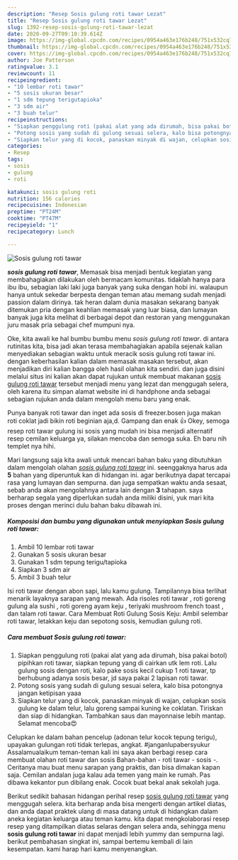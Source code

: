 ```yaml
---
description: "Resep Sosis gulung roti tawar Lezat"
title: "Resep Sosis gulung roti tawar Lezat"
slug: 1392-resep-sosis-gulung-roti-tawar-lezat
date: 2020-09-27T09:10:39.614Z
image: https://img-global.cpcdn.com/recipes/0954a463e176b248/751x532cq70/sosis-gulung-roti-tawar-foto-resep-utama.jpg
thumbnail: https://img-global.cpcdn.com/recipes/0954a463e176b248/751x532cq70/sosis-gulung-roti-tawar-foto-resep-utama.jpg
cover: https://img-global.cpcdn.com/recipes/0954a463e176b248/751x532cq70/sosis-gulung-roti-tawar-foto-resep-utama.jpg
author: Joe Patterson
ratingvalue: 3.1
reviewcount: 11
recipeingredient:
- "10 lembar roti tawar"
- "5 sosis ukuran besar"
- "1 sdm tepung terigutapioka"
- "3 sdm air"
- "3 buah telur"
recipeinstructions:
- "Siapkan penggulung roti (pakai alat yang ada dirumah, bisa pakai botol) pipihkan roti tawar, siapkan tepung yang di cairkan utk lem roti. Lalu gulung sosis dengan roti, kalo pake sosis kecil cukup 1 roti tawar, tp berhubung adanya sosis besar, jd saya pakai 2 lapisan roti tawar."
- "Potong sosis yang sudah di gulung sesuai selera, kalo bisa potongnya jangan ketipisan yaaa"
- "Siapkan telur yang di kocok, panaskan minyak di wajan, celupkan sosis gulung ke dalam telur, lalu goreng sampai kuning ke coklatan. Tiriskan dan siap di hidangkan. Tambahkan saus dan mayonnaise lebih mantap. Selamat mencoba😍"
categories:
- Resep
tags:
- sosis
- gulung
- roti

katakunci: sosis gulung roti 
nutrition: 156 calories
recipecuisine: Indonesian
preptime: "PT24M"
cooktime: "PT47M"
recipeyield: "1"
recipecategory: Lunch

---
```



![Sosis gulung roti tawar](https://img-global.cpcdn.com/recipes/0954a463e176b248/751x532cq70/sosis-gulung-roti-tawar-foto-resep-utama.jpg)

<b><i>sosis gulung roti tawar</i></b>, Memasak bisa menjadi bentuk kegiatan yang membahagiakan dilakukan oleh bermacam komunitas. tidaklah hanya para ibu ibu, sebagian laki laki juga banyak yang suka dengan hobi ini. walaupun hanya untuk sekedar berpesta dengan teman atau memang sudah menjadi passion dalam dirinya. tak heran dalam dunia masakan sekarang banyak ditemukan pria dengan keahlian memasak yang luar biasa, dan lumayan banyak juga kita melihat di berbagai depot dan restoran yang menggunakan juru masak pria sebagai chef mumpuni nya.

Oke, kita awali ke hal bumbu bumbu menu <i>sosis gulung roti tawar</i>. di antara rutinitas kita, bisa jadi akan terasa membahagiakan apabila sejenak kalian menyediakan sebagian waktu untuk meracik sosis gulung roti tawar ini. dengan keberhasilan kalian dalam memasak masakan tersebut, akan menjadikan diri kalian bangga oleh hasil olahan kita sendiri. dan juga disini melalui situs ini kalian akan dapat rujukan untuk membuat makanan <u>sosis gulung roti tawar</u> tersebut menjadi menu yang lezat dan menggugah selera, oleh karena itu simpan alamat website ini di handphone anda sebagai sebagian rujukan anda dalam mengolah menu baru yang enak.

Punya banyak roti tawar dan inget ada sosis di freezer.bosen juga makan roti coklat jadi bikin roti beginian aja,d. Gampang dan enak 👍 Okey, semoga resep roti tawar gulung isi sosis yang mudah ini bisa menjadi alternatif resep cemilan keluarga ya, silakan mencoba dan semoga suka. Eh baru nih templet nya hihi.


Mari langsung saja kita awali untuk mencari bahan baku yang dibutuhkan dalam mengolah olahan <u><i>sosis gulung roti tawar</i></u> ini. seenggaknya harus ada <b>5</b> bahan yang diperuntuk kan di hidangan ini. agar berikutnya dapat tercapai rasa yang lumayan dan sempurna. dan juga sempatkan waktu anda sesaat, sebab anda akan mengolahnya antara lain dengan <b>3</b> tahapan. saya berharap segala yang diperlukan sudah anda miliki disini, yuk mari kita proses dengan merinci dulu bahan baku dibawah ini.

<!--inarticleads1-->

##### Komposisi dan bumbu yang digunakan untuk menyiapkan Sosis gulung roti tawar:

1. Ambil 10 lembar roti tawar
1. Gunakan 5 sosis ukuran besar
1. Gunakan 1 sdm tepung terigu/tapioka
1. Siapkan 3 sdm air
1. Ambil 3 buah telur


Isi roti tawar dengan abon sapi, lalu kamu gulung. Tampilannya bisa terlihat menarik layaknya sarapan yang mewah. Ada risoles roti tawar , roti goreng gulung ala sushi , roti goreng ayam keju , teriyaki mushroom french toast , dan talam roti tawar. Cara Membuat Roti Gulung Sosis Keju: Ambil selembar roti tawar, letakkan keju dan sepotong sosis, kemudian gulung roti. 

<!--inarticleads2-->

##### Cara membuat Sosis gulung roti tawar:

1. Siapkan penggulung roti (pakai alat yang ada dirumah, bisa pakai botol) pipihkan roti tawar, siapkan tepung yang di cairkan utk lem roti. Lalu gulung sosis dengan roti, kalo pake sosis kecil cukup 1 roti tawar, tp berhubung adanya sosis besar, jd saya pakai 2 lapisan roti tawar.
1. Potong sosis yang sudah di gulung sesuai selera, kalo bisa potongnya jangan ketipisan yaaa
1. Siapkan telur yang di kocok, panaskan minyak di wajan, celupkan sosis gulung ke dalam telur, lalu goreng sampai kuning ke coklatan. Tiriskan dan siap di hidangkan. Tambahkan saus dan mayonnaise lebih mantap. Selamat mencoba😍


Celupkan ke dalam bahan pencelup (adonan telur kocok tepung terigu), upayakan gulungan roti tidak terlepas, angkat. #janganlupabersyukur Assalamualaikum teman-teman kali ini saya akan berbagi resep cara membuat olahan roti tawar dan sosis Bahan-bahan - roti tawar - sosis -. Ceritanya mau buat menu sarapan yang praktis, dan bisa dimakan kapan saja. Cemilan andalan juga kalau ada temen yang main ke rumah. Pas dibawa kekantor pun dibilang enak. Cocok buat bekal anak sekolah juga. 

Berikut sedikit bahasan hidangan perihal resep <u>sosis gulung roti tawar</u> yang menggugah selera. kita berharap anda bisa mengerti dengan artikel diatas, dan anda dapat praktek ulang di masa datang untuk di hidangkan dalam aneka kegiatan keluarga atau teman kamu. kita dapat mengkolaborasi resep resep yang ditampilkan diatas selaras dengan selera anda, sehingga menu <b>sosis gulung roti tawar</b> ini dapat menjadi lebih yummy dan sempurna lagi. berikut pembahasan singkat ini, sampai bertemu kembali di lain kesempatan. kami harap hari kamu menyenangkan.
